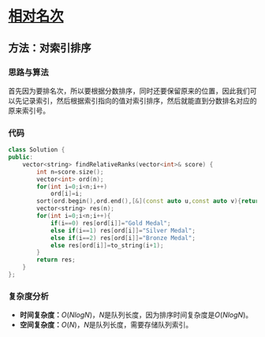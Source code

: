 # [相对名次](https://leetcode-cn.com/problems/relative-ranks/comments/)

## 方法：对索引排序

### 思路与算法

首先因为要排名次，所以要根据分数排序，同时还要保留原来的位置，因此我们可以先记录索引，然后根据索引指向的值对索引排序，然后就能直到分数排名对应的原来索引号。

### 代码

```c++
class Solution {
public:
    vector<string> findRelativeRanks(vector<int>& score) {
        int n=score.size();
        vector<int> ord(n);
        for(int i=0;i<n;i++)
            ord[i]=i;
        sort(ord.begin(),ord.end(),[&](const auto u,const auto v){return score[u]>score[v];});
        vector<string> res(n);
        for(int i=0;i<n;i++){
            if(i==0) res[ord[i]]="Gold Medal";
            else if(i==1) res[ord[i]]="Silver Medal";
            else if(i==2) res[ord[i]]="Bronze Medal";
            else res[ord[i]]=to_string(i+1);
        }
        return res;
    }
};
```

### 复杂度分析

- **时间复杂度：**$O(NlogN)$，$N$是队列长度，因为排序时间复杂度是$O(NlogN)$。
- **空间复杂度：**$O(N)$，$N$是队列长度，需要存储队列索引。
